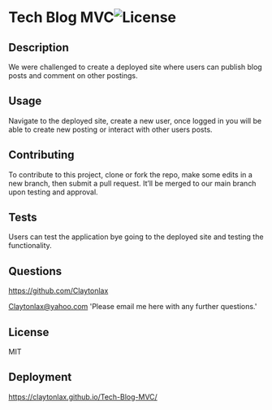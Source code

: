 # Tech Blog MVC![License](https://img.shields.io/badge/License-MIT-yellow.svg)

## Description 

We were challenged to create a deployed site where users can publish blog posts and comment on other postings. 

## Usage 

Navigate to the deployed site, create a new user, once logged in you will be able to create new posting or interact with other users posts.  

## Contributing 

To contribute to this project, clone or fork the repo, make some edits in a new branch, then submit a pull request. It’ll be merged to our main branch upon testing and approval.  

## Tests 

Users can test the application bye going to the deployed site and testing the functionality. 

## Questions 

https://github.com/Claytonlax

Claytonlax@yahoo.com  'Please email me here with any further questions.'

## License 

MIT

## Deployment

https://claytonlax.github.io/Tech-Blog-MVC/
